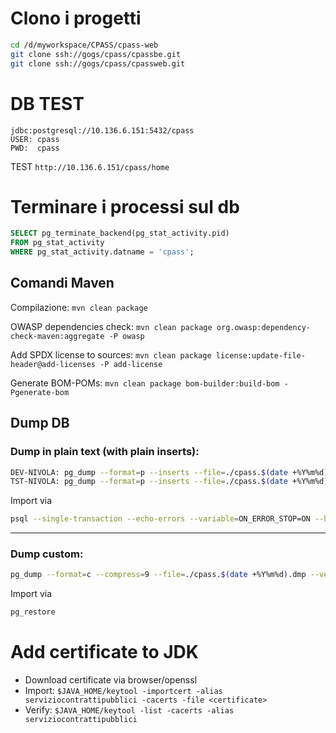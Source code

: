 # Clono i progetti
```bash
cd /d/myworkspace/CPASS/cpass-web
git clone ssh://gogs/cpass/cpassbe.git
git clone ssh://gogs/cpass/cpassweb.git
```

# DB TEST
```
jdbc:postgresql://10.136.6.151:5432/cpass
USER: cpass
PWD:  cpass
```
TEST
`http://10.136.6.151/cpass/home`

# Terminare i processi sul db
```sql
SELECT pg_terminate_backend(pg_stat_activity.pid)
FROM pg_stat_activity
WHERE pg_stat_activity.datname = 'cpass';
```

## Comandi Maven
Compilazione: `mvn clean package`

OWASP dependencies check: `mvn clean package org.owasp:dependency-check-maven:aggregate -P owasp`

Add SPDX license to sources: `mvn clean package license:update-file-header@add-licenses -P add-license`

Generate BOM-POMs: `mvn clean package bom-builder:build-bom -Pgenerate-bom`

## Dump DB
### Dump in plain text (with plain inserts):

```bash
DEV-NIVOLA: pg_dump --format=p --inserts --file=./cpass.$(date +%Y%m%d).dmp --verbose --host=10.138.154.6 --port=10548 --username=cpass --dbname=CPASS --schema=cpass
TST-NIVOLA: pg_dump --format=p --inserts --file=./cpass.$(date +%Y%m%d).dmp --verbose --host=10.138.154.6 --port=10603 --username=cpass --dbname=CPASS --schema=cpass
```

Import via

```bash
psql --single-transaction --echo-errors --variable=ON_ERROR_STOP=ON --hostname=<HOST> --username=<USER> --dbname=<DBNAME> --file=<FILE>
```
---
### Dump custom:

```bash
pg_dump --format=c --compress=9 --file=./cpass.$(date +%Y%m%d).dmp --verbose --hostname=<HOST> --username=<USER> --dbname=<DBNAME>
```
Import via

```bash
pg_restore
```

# Add certificate to JDK
- Download certificate via browser/openssl
- Import: `$JAVA_HOME/keytool -importcert -alias serviziocontrattipubblici -cacerts -file <certificate>`
- Verify: `$JAVA_HOME/keytool -list -cacerts -alias serviziocontrattipubblici`